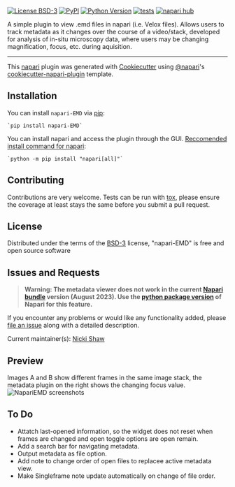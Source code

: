 
[![License BSD-3](https://img.shields.io/pypi/l/napari-EMD.svg?color=green)](https://github.com/NickiShaw/napari-EMD/raw/main/LICENSE)
[![PyPI](https://img.shields.io/pypi/v/napari-EMD.svg?color=green)](https://pypi.org/project/napari-EMD)
[![Python Version](https://img.shields.io/pypi/pyversions/napari-EMD.svg?color=green)](https://python.org)
[![tests](https://github.com/NickiShaw/napari-EMD/workflows/tests/badge.svg)](https://github.com/NickiShaw/napari-EMD/actions)
[![napari hub](https://img.shields.io/endpoint?url=https://api.napari-hub.org/shields/napari-EMD)](https://napari-hub.org/plugins/napari-EMD)

A simple plugin to view .emd files in napari (i.e. Velox files). Allows users to track metadata as it changes over the course of a video/stack, developed for analysis of in-situ microscopy data, where users may be changing magnification, focus, etc. during aquisition.

----------------------------------

This [napari] plugin was generated with [Cookiecutter] using [@napari]'s [cookiecutter-napari-plugin] template.

<!--
Don't miss the full getting started guide to set up your new package:
https://github.com/napari/cookiecutter-napari-plugin#getting-started

and review the napari docs for plugin developers:
https://napari.org/stable/plugins/index.html
-->

## Installation

You can install `napari-EMD` via [pip]:

    `pip install napari-EMD`

You can install napari and access the plugin through the GUI. [Reccomended install command for napari](https://napari.org/stable/tutorials/fundamentals/installation.html):

    `python -m pip install "napari[all]"`

## Contributing

Contributions are very welcome. Tests can be run with [tox], please ensure
the coverage at least stays the same before you submit a pull request.

## License

Distributed under the terms of the [BSD-3] license,
"napari-EMD" is free and open source software

## Issues and Requests

> **Warning: The metadata viewer does not work in the current [Napari bundle](https://napari.org/stable/tutorials/fundamentals/installation.html#install-as-a-bundled-app) version (August 2023). Use the [python package version](https://napari.org/stable/tutorials/fundamentals/installation.html#install-as-python-package-recommended) of Napari for this feature.**

If you encounter any problems or would like any functionality added, please [file an issue](https://docs.github.com/en/issues/tracking-your-work-with-issues/creating-an-issue) along with a detailed description.

Current maintainer(s): [Nicki Shaw](https://docs.github.com/en/issues/tracking-your-work-with-issues/creating-an-issue)

## Preview

Images A and B show different frames in the same image stack, the metadata plugin on the right shows the changing focus value.
![NapariEMD screenshots](Images/napariEMD_screenshots.jpg)

## To Do

- Attatch last-opened information, so the widget does not reset when frames are changed and open toggle options are open remain.
- Add a search bar for navigating metadata.
- Output metadata as file option.
- Add note to change order of open files to replacee active metadata view.
- Make Singleframe note update automatically on change of file order.

[napari]: https://github.com/napari/napari
[Cookiecutter]: https://github.com/audreyr/cookiecutter
[@napari]: https://github.com/napari
[MIT]: http://opensource.org/licenses/MIT
[BSD-3]: http://opensource.org/licenses/BSD-3-Clause
[GNU GPL v3.0]: http://www.gnu.org/licenses/gpl-3.0.txt
[GNU LGPL v3.0]: http://www.gnu.org/licenses/lgpl-3.0.txt
[Apache Software License 2.0]: http://www.apache.org/licenses/LICENSE-2.0
[Mozilla Public License 2.0]: https://www.mozilla.org/media/MPL/2.0/index.txt
[cookiecutter-napari-plugin]: https://github.com/napari/cookiecutter-napari-plugin

[napari]: https://github.com/napari/napari
[tox]: https://tox.readthedocs.io/en/latest/
[pip]: https://pypi.org/project/pip/
[PyPI]: https://pypi.org/
